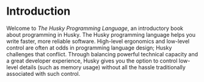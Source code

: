 # Introduction

Welcome to *The Husky Programming Language*, an introductory book about programming in Husky.
The Husky programming language helps you write faster, more reliable software.
High-level ergonomics and low-level control are often at odds in programming
language design; Husky challenges that conflict. Through balancing powerful
technical capacity and a great developer experience, Husky gives you the option
to control low-level details (such as memory usage) without all the hassle
traditionally associated with such control.
